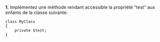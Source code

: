 **1.** Implémentez une méthode rendant accessible la propriété "test" aux enfants de la classe suivante:
    
    class MyClass
    {
        private $test;
    }

